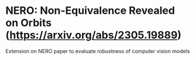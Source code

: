 # NERO: Non-Equivalence Revealed on Orbits (https://arxiv.org/abs/2305.19889)
Extension on NERO paper to evaluate robustness of computer vision models
